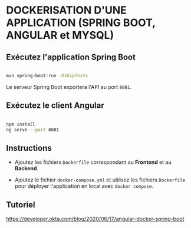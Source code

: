 # DOCKERISATION D'UNE APPLICATION (SPRING BOOT, ANGULAR et MYSQL)

## Exécutez l'application Spring Boot

```bash

mvn spring-boot:run -DskipTests

```
Le serveur Spring Boot exportera l'API au port `8081`.

## Exécutez le client Angular

```bash

npm install
ng serve --port 8081

```
## Instructions

- Ajoutez les fichiers `Dockerfile` correspondant au **Frontend** et au **Backend**.

- Ajoutez le fichier `docker-compose.yml` et utilisez les fichiers `Dockerfile` pour déployer l'application en local avec `docker compose`.

## Tutoriel

https://developer.okta.com/blog/2020/06/17/angular-docker-spring-boot

